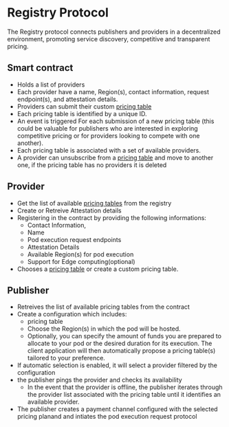 # Registry Protocol
The Registry protocol connects publishers and providers in a decentralized environment, promoting service discovery, competitive and transparent pricing.

## Smart contract

* Holds a list of providers
* Each provider have a name, Region(s), contact information, request endpoint(s), and attestation details.
* Providers can submit their custom [pricing table](https://github.com/comrade-coop/trusted-pods/blob/master/spec/PRICING.md)
* Each pricing table is identified by a unique ID.
* An event is triggered For each submission of a new pricing table (this could be valuable for publishers who are interested in exploring competitive pricing or for providers looking to compete with one another).
* Each pricing table is associated with a set of available providers.
* A provider can unsubscribe from a [pricing table](https://github.com/comrade-coop/trusted-pods/blob/master/spec/PRICING.md) and move to another one, if the pricing table has no providers it is deleted


## Provider

* Get the list of available [pricing tables](https://github.com/comrade-coop/trusted-pods/blob/master/spec/PRICING.md) from the registry
* Create or Retreive Attestation details
* Registering in the contract by providing the following informations:
    * Contact Information,
    * Name
    * Pod execution request endpoints
    * Attestation Details
    * Available Region(s) for pod execution
    * Support for Edge computing(optional)
* Chooses a [pricing table](https://github.com/comrade-coop/trusted-pods/blob/master/spec/PRICING.md) or create a custom pricing table.

## Publisher

* Retreives the list of available pricing tables from the contract
* Create a configuration which includes:
    * pricing table
    * Choose the Region(s) in which the pod will be hosted.
    * Optionally, you can specify the amount of funds you are prepared to allocate to your pod or the desired duration for its execution. The client application will then automatically propose a pricing table(s) tailored to your preference.
* If automatic selection is enabled, it will select a provider filtered by the configuration
* the publisher pings the provider and checks its availability
  * In the event that the provider is offline, the publisher iterates through the provider list associated with the pricing table until it identifies an available provider.
* The publisher creates a payment channel configured with the selected pricing planand and intiates the pod execution request protocol 
